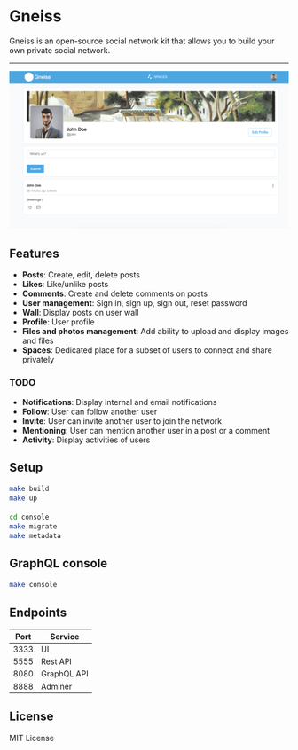 # Gneiss

Gneiss is an open-source social network kit that allows you to build your own private social network.

---
![Gneiss Social Network Kit](assets/gneiss.png)

## Features

* **Posts**:  Create, edit, delete posts
* **Likes**: Like/unlike posts
* **Comments**: Create and delete comments on posts
* **User management**: Sign in, sign up, sign out, reset password
* **Wall**: Display posts on user wall
* **Profile**: User profile
* **Files and photos management**: Add ability to upload and display images and files
* **Spaces**: Dedicated place for a subset of users to connect and share privately

### TODO

* **Notifications**: Display internal and email notifications
* **Follow**: User can follow another user
* **Invite**: User can invite another user to join the network
* **Mentioning**: User can mention another user in a post or a comment
* **Activity**: Display activities of users  

## Setup

```bash
make build
make up

cd console
make migrate
make metadata
```

## GraphQL console

```bash
make console
```

## Endpoints

| Port        | Service     |
| ----------- | ----------- |
| 3333        | UI          |
| 5555        | Rest API    |
| 8080        | GraphQL API |
| 8888        | Adminer     |

## License

MIT License
